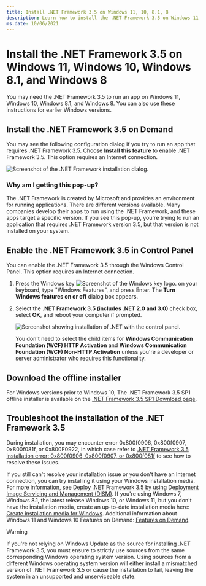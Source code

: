 ```yaml
---
title: Install .NET Framework 3.5 on Windows 11, 10, 8.1, 8
description: Learn how to install the .NET Framework 3.5 on Windows 11, Windows 10, Windows 8.1, and Windows 8.
ms.date: 10/06/2021
---
```

# Install the .NET Framework 3.5 on Windows 11, Windows 10, Windows 8.1, and Windows 8

You may need the .NET Framework 3.5 to run an app on Windows 11, Windows 10, Windows 8.1, and Windows 8. You can also use these instructions for earlier Windows versions.

## Install the .NET Framework 3.5 on Demand

You may see the following configuration dialog if you try to run an app that requires .NET Framework 3.5. Choose **Install this feature** to enable .NET Framework 3.5. This option requires an Internet connection.

![Screenshot of the .NET Framework installation dialog.](./media/dotnet-35-windows/dotnet-framework-installation-dialog.png)

### Why am I getting this pop-up?

The .NET Framework is created by Microsoft and provides an environment for running applications. There are different versions available. Many companies develop their apps to run using the .NET Framework, and these apps target a specific version. If you see this pop-up, you're trying to run an application that requires .NET Framework version 3.5, but that version is not installed on your system.

## Enable the .NET Framework 3.5 in Control Panel

You can enable the .NET Framework 3.5 through the Windows Control Panel. This option requires an Internet connection.

1. Press the Windows key ![Screenshot of the Windows key logo.](./media/dotnet-35-windows/windows-keyboard-logo.png) on your keyboard, type "Windows Features", and press Enter. The **Turn Windows features on or off** dialog box appears.

2. Select the **.NET Framework 3.5 (includes .NET 2.0 and 3.0)** check box, select **OK**, and reboot your computer if prompted.

   ![Screenshot showing installation of .NET with the control panel.](./media/dotnet-35-windows/dotnet-control-panel.png)

   You don't need to select the child items for **Windows Communication Foundation (WCF) HTTP Activation** and **Windows Communication Foundation (WCF) Non-HTTP Activation** unless you're a developer or server administrator who requires this functionality.

## Download the offline installer

For Windows versions prior to Windows 10, The .NET Framework 3.5 SP1 offline installer is available on the [.NET Framework 3.5 SP1 Download page](https://dotnet.microsoft.com/download/dotnet-framework/net35-sp1?wt.mc_id=install-docs).

## Troubleshoot the installation of the .NET Framework 3.5

During installation, you may encounter error 0x800f0906, 0x800f0907, 0x800f081f, or 0x800F0922, in which case refer to [.NET Framework 3.5 installation error: 0x800f0906, 0x800f0907, or 0x800f081f](https://support.microsoft.com/help/2734782/net-framework-3-5-installation-error-0x800f0906--0x800f081f--0x800f09) to see how to resolve these issues.

If you still can't resolve your installation issue or you don't have an Internet connection, you can try installing it using your Windows installation media. For more information, see [Deploy .NET Framework 3.5 by using Deployment Image Servicing and Management (DISM)](/windows-hardware/manufacture/desktop/deploy-net-framework-35-by-using-deployment-image-servicing-and-management--dism). If you're using Windows 7, Windows 8.1, the latest release Windows 10, or Windows 11, but you don't have the installation media, create an up-to-date installation media here: [Create installation media for Windows](https://support.microsoft.com/help/15088/windows-create-installation-media). Additional information about Windows 11 and Windows 10 Features on Demand: [Features on Demand](/windows-hardware/manufacture/desktop/features-on-demand-v2--capabilities).

> [!WARNING]
> If you're not relying on Windows Update as the source for installing .NET Framework 3.5, you must ensure to strictly use sources from the same corresponding Windows operating system version. Using sources from a different Windows operating system version will either install a mismatched version of .NET Framework 3.5 or cause the installation to fail, leaving the system in an unsupported and unserviceable state.
